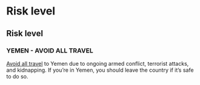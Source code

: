 # Risk level

## Risk level

### YEMEN - AVOID ALL TRAVEL

[Avoid all travel](#levels "Risk Levels") to Yemen due to ongoing armed conflict, terrorist attacks, and kidnapping. If you’re in Yemen, you should leave the country if it’s safe to do so.